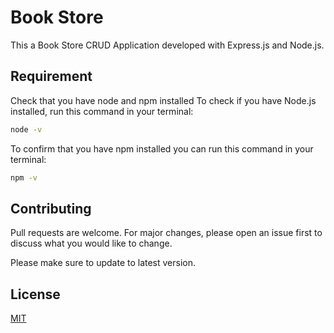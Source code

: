 # Book Store

This a Book Store CRUD Application developed with Express.js and Node.js.

## Requirement


Check that you have node and npm installed
To check if you have Node.js installed, run this command in your terminal:

```bash
node -v
```

To confirm that you have npm installed you can run this command in your terminal:

```bash
npm -v
```


## Contributing
Pull requests are welcome. For major changes, please open an issue first to discuss what you would like to change.

Please make sure to update to latest version.

## License
[MIT](https://choosealicense.com/licenses/mit/)